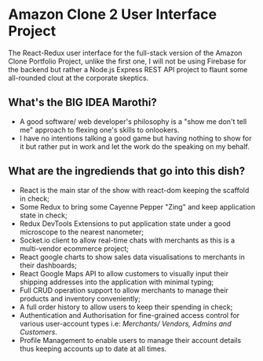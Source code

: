 # Amazon Clone 2 User Interface Project

The React-Redux user interface for the full-stack version of the Amazon Clone Portfolio Project, unlike the first one, I will not be using Firebase for the backend but rather a Node.js Express REST API project to flaunt some all-rounded clout at the corporate skeptics.

## What's the BIG IDEA Marothi?

- A good software/ web developer's philosophy is a "show me don't tell me" approach to flexing one's skills to onlookers.
- I have no intentions talking a good game but having nothing to show for it but rather put in work and let the work do the speaking on my behalf.

## What are the ingrediends that go into this dish?

- React is the main star of the show with react-dom keeping the scaffold in check;
- Some Redux to bring some Cayenne Pepper "Zing" and keep application state in check;
- Redux DevTools Extensions to put application state under a good microscope to the nearest nanometer;
- Socket.io client to allow real-time chats with merchants as this is a multi-vendor ecommerce project;
- React google charts to show sales data visualisations to merchants in their dashboards;
- React Google Maps API to allow customers to visually input their shipping addresses into the application with minimal typing;
- Full CRUD operation support to allow merchants to manage their products and inventory conveniently;
- A full order history to allow users to keep their spending in check;
- Authentication and Authorisation for fine-grained access control for various user-account types i.e: _Merchants/ Vendors, Admins and Customers_.
- Profile Management to enable users to manage their account details thus keeping accounts up to date at all times.
